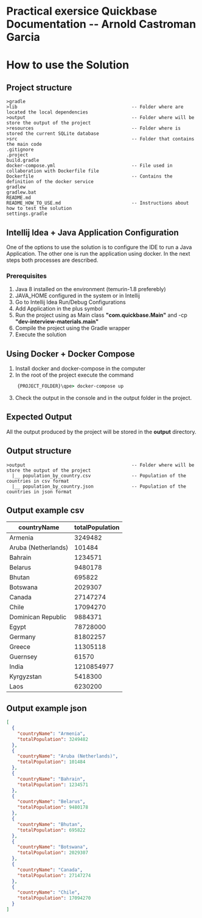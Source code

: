 # Practical exersice Quickbase Documentation -- Arnold Castroman Garcia

# How to use the Solution 

## Project structure
```
>gradle  
>lib                                          -- Folder where are located the local dependencies  
>output                                       -- Folder where will be store the output of the project
>resources                                    -- Folder where is stored the current SQLite database
>src                                          -- Folder that contains the main code
.gitignore
.project
build.gradle
docker-compose.yml                            -- File used in collaboration with Dockerfile file
Dockerfile                                    -- Contains the definition of the docker service
gradlew
gradlew.bat
README.md
README_HOW_TO_USE.md                          -- Instructions about how to test the solution
settings.gradle
```

## Intellij Idea + Java Application Configuration
One of the options to use the solution is to configure the IDE to run a Java Application. 
The other one is run the application using docker. In the next steps both processes are described.


### Prerequisites
1. Java 8 installed on the environment (temurin-1.8 preferebly) 
2. JAVA_HOME configured in the system or in Intellij
3. Go to Intellij Idea Run/Debug Configurations 
4. Add Application in the plus symbol
5. Run the project using as Main class **"com.quickbase.Main"** and -cp **"dev-interview-materials.main"**
6. Compile the project using the Gradle wrapper
7. Execute the solution


## Using Docker + Docker Compose
1. Install docker and docker-compose in the computer
2. In the root of the project execute the command 
```cmd
    {PROJECT_FOLDER}\qpe> docker-compose up
```
3. Check the output in the console and in the output folder in the project. 

## Expected Output
All the output produced by the project will be stored in the **output** directory.

## Output structure
```text
>output                                       -- Folder where will be store the output of the project
  |__ population_by_country.csv               -- Population of the countries in csv format
  |__ population_by_country.json              -- Population of the countries in json format  
```

## Output example csv
| countryName         | totalPopulation |
|---------------------|-----------------|
| Armenia             | 3249482         |
| Aruba (Netherlands) | 101484          |
| Bahrain             | 1234571         |
| Belarus             | 9480178         |
| Bhutan              | 695822          |
| Botswana            | 2029307         |
| Canada              | 27147274        |
| Chile               | 17094270        |
| Dominican Republic  | 9884371         |
| Egypt               | 78728000        |
| Germany             | 81802257        |
| Greece              | 11305118        |
| Guernsey            | 61570           |
| India               | 1210854977      |
| Kyrgyzstan          | 5418300         |
| Laos                | 6230200         |

## Output example json
```json
[
  {
    "countryName": "Armenia",
    "totalPopulation": 3249482
  },
  {
    "countryName": "Aruba (Netherlands)",
    "totalPopulation": 101484
  },
  {
    "countryName": "Bahrain",
    "totalPopulation": 1234571
  },
  {
    "countryName": "Belarus",
    "totalPopulation": 9480178
  },
  {
    "countryName": "Bhutan",
    "totalPopulation": 695822
  },
  {
    "countryName": "Botswana",
    "totalPopulation": 2029307
  },
  {
    "countryName": "Canada",
    "totalPopulation": 27147274
  },
  {
    "countryName": "Chile",
    "totalPopulation": 17094270
  }
]
```
